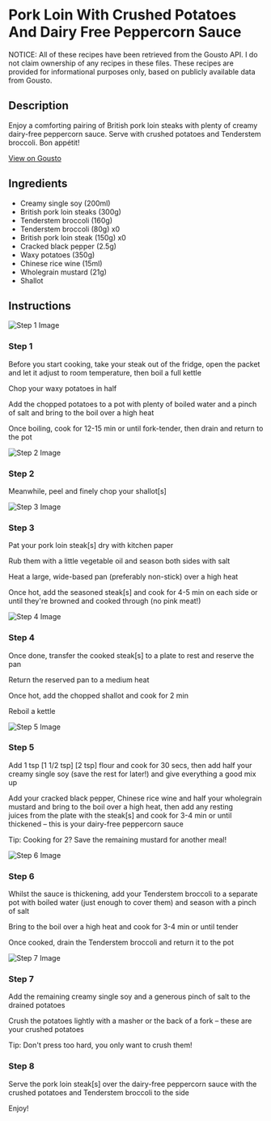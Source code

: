 # Pork Loin With Crushed Potatoes And Dairy Free Peppercorn Sauce

NOTICE: All of these recipes have been retrieved from the Gousto API. I do not claim ownership of any recipes in these files. These recipes are provided for informational purposes only, based on publicly available data from Gousto.

## Description

Enjoy a comforting pairing of British pork loin steaks with plenty of creamy dairy-free peppercorn sauce. Serve with crushed potatoes and Tenderstem broccoli. Bon appétit!

[View on Gousto](https://www.gousto.co.uk/recipes/cookbook/pork-loin-with-crushed-potatoes-and-peppercorn-sauce-df)

## Ingredients

- Creamy single soy (200ml)
- British pork loin steaks (300g)
- Tenderstem broccoli (160g)
- Tenderstem broccoli (80g) x0
- British pork loin steak (150g) x0
- Cracked black pepper (2.5g)
- Waxy potatoes (350g)
- Chinese rice wine (15ml)
- Wholegrain mustard (21g)
- Shallot

## Instructions

![Step 1 Image](https://production-media.gousto.co.uk/cms/recipe-step-image/step-1-1587400141872-1637683264076-x200.jpeg)

### Step 1

Before you start cooking, take your steak out of the fridge, open the packet and let it adjust to room temperature, then boil a full kettle

Chop your waxy potatoes in half

Add the chopped potatoes to a pot with plenty of boiled water and a pinch of salt and bring to the boil over a high heat

Once boiling, cook for 12-15 min or until fork-tender, then drain and return to the pot

![Step 2 Image](https://production-media.gousto.co.uk/cms/recipe-step-image/step-2-1587400159862-1637683290755-x200.jpeg)

### Step 2

Meanwhile, peel and finely chop your shallot[s]

![Step 3 Image](https://production-media.gousto.co.uk/cms/recipe-step-image/step-3-1587400168340-1637683345625-x200.jpeg)

### Step 3

Pat your pork loin steak[s] dry with kitchen paper

Rub them with a little vegetable oil and season both sides with salt

Heat a large, wide-based pan (preferably non-stick) over a high heat

Once hot, add the seasoned steak[s] and cook for 4-5 min on each side or until they're browned and cooked through (no pink meat!)

![Step 4 Image](https://production-media.gousto.co.uk/cms/recipe-step-image/Step-4-16-1731710408501-x200.jpg)

### Step 4

Once done, transfer the cooked steak[s] to a plate to rest and reserve the pan

Return the reserved pan to a medium heat

Once hot, add the chopped shallot and cook for 2 min

Reboil a kettle

![Step 5 Image](https://production-media.gousto.co.uk/cms/recipe-step-image/Step-5-1641298205063-x200.jpg)

### Step 5

Add 1 tsp <span class="text-purple">[1 1/2 tsp] </span><span class="text-danger">[2 tsp]</span> flour and cook for 30 secs, then add half your creamy single soy (save the rest for later!) and give everything a good mix up

Add your cracked black pepper, Chinese rice wine and half your wholegrain mustard and bring to the boil over a high heat, then add any resting juices from the plate with the steak[s] and cook for 3-4 min or until thickened – this is your dairy-free peppercorn sauce

Tip: Cooking for 2? Save the remaining mustard for another meal!

![Step 6 Image](https://production-media.gousto.co.uk/cms/recipe-step-image/Tenderstem-boiled-1641905607322-x200.jpg)

### Step 6

Whilst the sauce is thickening, add your Tenderstem broccoli to a separate pot with boiled water (just enough to cover them) and season with a pinch of salt

Bring to the boil over a high heat and cook for 3-4 min or until tender

Once cooked, drain the Tenderstem broccoli and return it to the pot

![Step 7 Image](https://production-media.gousto.co.uk/cms/recipe-step-image/Step-7-1641298210454-x200.jpg)

### Step 7

Add the remaining creamy single soy and a generous pinch of salt to the drained potatoes

Crush the potatoes lightly with a masher or the back of a fork – these are your crushed potatoes

Tip: Don't press too hard, you only want to crush them!

### Step 8

Serve the pork loin steak[s] over the dairy-free peppercorn sauce with the crushed potatoes and Tenderstem broccoli to the side

Enjoy!

